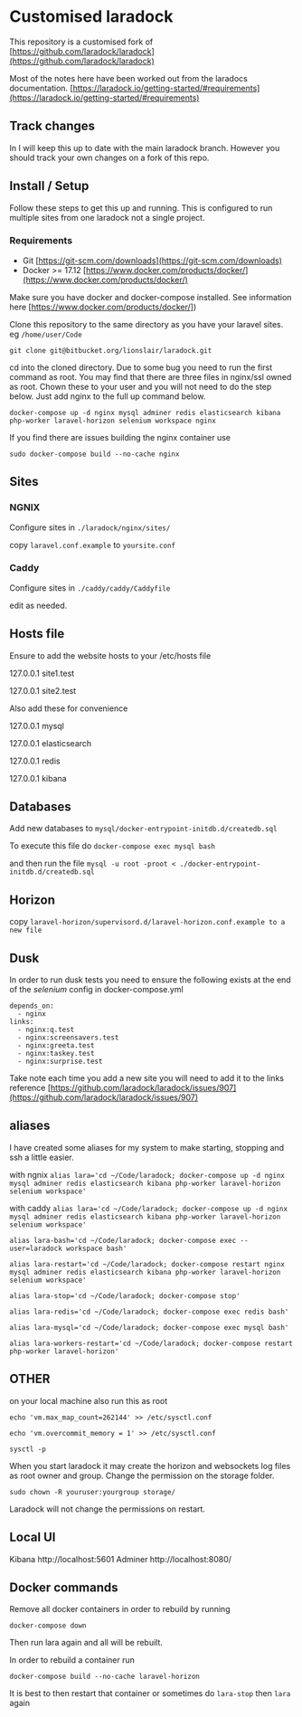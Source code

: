 # Customised laradock

This repository is a customised fork of [https://github.com/laradock/laradock](https://github.com/laradock/laradock)

Most of the notes here have been worked out from the laradocs documentation. [https://laradock.io/getting-started/#requirements](https://laradock.io/getting-started/#requirements)

## Track changes

In I will keep this up to date with the main laradock branch. However you should track your own changes on a fork of this repo.



## Install / Setup

Follow these steps to get this up and running. This is configured to run multiple sites from one laradock not a single project.

### Requirements

* Git [https://git-scm.com/downloads](https://git-scm.com/downloads)
* Docker >= 17.12 [https://www.docker.com/products/docker/](https://www.docker.com/products/docker/)

Make sure you have docker and docker-compose installed. See information here [https://www.docker.com/products/docker/])


Clone this repository to the same directory as you have your laravel sites. eg `/home/user/Code`

`git clone git@bitbucket.org/lionslair/laradock.git`

cd into the cloned directory. Due to some bug you need to run the first command as root. You may find that there are three files in nginx/ssl owned as root. Chown these to your user and you will not need to do the step below. Just add nginx to the full up command below.

`docker-compose up -d nginx mysql adminer redis elasticsearch kibana php-worker laravel-horizon selenium workspace nginx`

If you find there are issues building the nginx container use

`sudo docker-compose build --no-cache nginx`


## Sites

### NGNIX

Configure sites in `./laradock/nginx/sites/`

copy `laravel.conf.example` to `yoursite.conf`

### Caddy

Configure sites in `./caddy/caddy/Caddyfile`

edit as needed.

## Hosts file

Ensure to add the website hosts to your /etc/hosts file

127.0.0.1 site1.test

127.0.0.1 site2.test

Also add these for convenience

127.0.0.1       mysql

127.0.0.1       elasticsearch

127.0.0.1       redis

127.0.0.1       kibana

## Databases

Add new databases to `mysql/docker-entrypoint-initdb.d/createdb.sql`

To execute this file do `docker-compose exec mysql bash`

and then run the file `mysql -u root -proot < ./docker-entrypoint-initdb.d/createdb.sql`

## Horizon

copy `laravel-horizon/supervisord.d/laravel-horizon.conf.example to a new file`

## Dusk

In order to run dusk tests you need to ensure the following exists at the end of the *selenium* config in docker-compose.yml

```
depends_on:
  - nginx
links:
  - nginx:q.test
  - nginx:screensavers.test
  - nginx:greeta.test
  - nginx:taskey.test
  - nginx:surprise.test
```

Take note each time you add a new site you will need to add it to the links reference [https://github.com/laradock/laradock/issues/907](https://github.com/laradock/laradock/issues/907)

## aliases

I have created some aliases for my system to make starting, stopping and ssh a little easier.

with ngnix
`alias lara='cd ~/Code/laradock; docker-compose up -d nginx mysql adminer redis elasticsearch kibana php-worker laravel-horizon selenium workspace'`

with caddy
`alias lara='cd ~/Code/laradock; docker-compose up -d nginx mysql adminer redis elasticsearch kibana php-worker laravel-horizon selenium workspace'`

`alias lara-bash='cd ~/Code/laradock; docker-compose exec --user=laradock workspace bash'`

`alias lara-restart='cd ~/Code/laradock; docker-compose restart nginx mysql adminer redis elasticsearch kibana php-worker laravel-horizon selenium workspace'`

`alias lara-stop='cd ~/Code/laradock; docker-compose stop'`

`alias lara-redis='cd ~/Code/laradock; docker-compose exec redis bash'`

`alias lara-mysql='cd ~/Code/laradock; docker-compose exec mysql bash'`

`alias lara-workers-restart='cd ~/Code/laradock; docker-compose restart php-worker laravel-horizon'`

## OTHER

on your local machine also run this as root

`echo 'vm.max_map_count=262144' >> /etc/sysctl.conf`

`echo 'vm.overcommit_memory = 1' >> /etc/sysctl.conf`

`sysctl -p`

When you start laradock it may create the horizon and websockets log files as root owner and group. Change the permission on the storage folder.

`sudo chown -R youruser:yourgroup storage/`

Laradock will not change the permissions on restart.

## Local UI

Kibana http://localhost:5601
Adminer http://localhost:8080/

## Docker commands

Remove all docker containers in order to rebuild by running

`docker-compose down`

Then run lara again and all will be rebuilt.

In order to rebuild a container run

`docker-compose build --no-cache laravel-horizon`

It is best to then restart that container or sometimes do `lara-stop` then `lara` again
